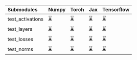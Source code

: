 | Submodules       | Numpy                                                                                                                           | Torch                                                                                                                           | Jax                                                                                                                             | Tensorflow                                                                                                                      |
|:-----------------|:--------------------------------------------------------------------------------------------------------------------------------|:--------------------------------------------------------------------------------------------------------------------------------|:--------------------------------------------------------------------------------------------------------------------------------|:--------------------------------------------------------------------------------------------------------------------------------|
| test_activations | <a href="https://github.com/unifyai/ivy/runs/7999812593?check_suite_focus=true" rel="noopener noreferrer" target="_blank">⌛</a> | <a href="https://github.com/unifyai/ivy/runs/7999813089?check_suite_focus=true" rel="noopener noreferrer" target="_blank">⌛</a> | <a href="https://github.com/unifyai/ivy/runs/7999813572?check_suite_focus=true" rel="noopener noreferrer" target="_blank">⌛</a> | <a href="https://github.com/unifyai/ivy/runs/7999814003?check_suite_focus=true" rel="noopener noreferrer" target="_blank">⌛</a> |
| test_layers      | <a href="https://github.com/unifyai/ivy/runs/7999812725?check_suite_focus=true" rel="noopener noreferrer" target="_blank">⌛</a> | <a href="https://github.com/unifyai/ivy/runs/7999813222?check_suite_focus=true" rel="noopener noreferrer" target="_blank">⌛</a> | <a href="https://github.com/unifyai/ivy/runs/7999813691?check_suite_focus=true" rel="noopener noreferrer" target="_blank">⌛</a> | <a href="https://github.com/unifyai/ivy/runs/7999814140?check_suite_focus=true" rel="noopener noreferrer" target="_blank">⌛</a> |
| test_losses      | <a href="https://github.com/unifyai/ivy/runs/7999812837?check_suite_focus=true" rel="noopener noreferrer" target="_blank">⌛</a> | <a href="https://github.com/unifyai/ivy/runs/7999813342?check_suite_focus=true" rel="noopener noreferrer" target="_blank">⌛</a> | <a href="https://github.com/unifyai/ivy/runs/7999813803?check_suite_focus=true" rel="noopener noreferrer" target="_blank">⌛</a> | <a href="https://github.com/unifyai/ivy/runs/7999814251?check_suite_focus=true" rel="noopener noreferrer" target="_blank">⌛</a> |
| test_norms       | <a href="https://github.com/unifyai/ivy/runs/7999812960?check_suite_focus=true" rel="noopener noreferrer" target="_blank">⌛</a> | <a href="https://github.com/unifyai/ivy/runs/7999813439?check_suite_focus=true" rel="noopener noreferrer" target="_blank">⌛</a> | <a href="https://github.com/unifyai/ivy/runs/7999813911?check_suite_focus=true" rel="noopener noreferrer" target="_blank">⌛</a> | <a href="https://github.com/unifyai/ivy/runs/7999814402?check_suite_focus=true" rel="noopener noreferrer" target="_blank">⌛</a> |